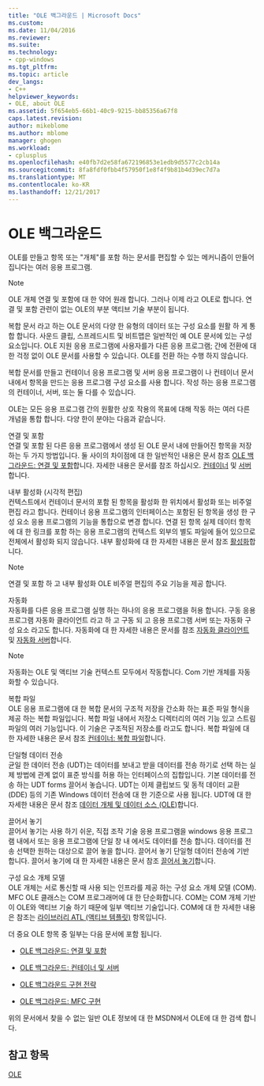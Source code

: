 ```yaml
---
title: "OLE 백그라운드 | Microsoft Docs"
ms.custom: 
ms.date: 11/04/2016
ms.reviewer: 
ms.suite: 
ms.technology:
- cpp-windows
ms.tgt_pltfrm: 
ms.topic: article
dev_langs:
- C++
helpviewer_keywords:
- OLE, about OLE
ms.assetid: 5f654eb5-66b1-40c9-9215-bb85356a67f8
caps.latest.revision: 
author: mikeblome
ms.author: mblome
manager: ghogen
ms.workload:
- cplusplus
ms.openlocfilehash: e40fb7d2e58fa672196853e1edb9d5577c2cb14a
ms.sourcegitcommit: 8fa8fdf0fbb4f57950f1e8f4f9b81b4d39ec7d7a
ms.translationtype: MT
ms.contentlocale: ko-KR
ms.lasthandoff: 12/21/2017
---
```

# <a name="ole-background"></a>OLE 백그라운드
OLE를 만들고 항목 또는 "개체"를 포함 하는 문서를 편집할 수 있는 메커니즘이 만들어집니다는 여러 응용 프로그램.  
  
> [!NOTE]
>  OLE 개체 연결 및 포함에 대 한 약어 원래 합니다. 그러나 이제 라고 OLE로 합니다. 연결 및 포함 관련이 없는 OLE의 부분 액티브 기술 부분이 됩니다.  
  
 복합 문서 라고 하는 OLE 문서의 다양 한 유형의 데이터 또는 구성 요소를 원활 하 게 통합 합니다. 사운드 클립, 스프레드시트 및 비트맵은 일반적인 예 OLE 문서에 있는 구성 요소입니다. OLE 지원 응용 프로그램에 사용자를가 다른 응용 프로그램; 간에 전환에 대 한 걱정 없이 OLE 문서를 사용할 수 있습니다. OLE를 전환 하는 수행 하지 않습니다.  
  
 복합 문서를 만들고 컨테이너 응용 프로그램 및 서버 응용 프로그램이 나 컨테이너 문서 내에서 항목을 만드는 응용 프로그램 구성 요소를 사용 합니다. 작성 하는 응용 프로그램의 컨테이너, 서버, 또는 둘 다를 수 있습니다.  
  
 OLE는 모든 응용 프로그램 간의 원활한 상호 작용의 목표에 대해 작동 하는 여러 다른 개념을 통합 합니다. 다양 한이 분야는 다음과 같습니다.  
  
 연결 및 포함  
 연결 및 포함 된 다른 응용 프로그램에서 생성 된 OLE 문서 내에 만들어진 항목을 저장 하는 두 가지 방법입니다. 둘 사이의 차이점에 대 한 일반적인 내용은 문서 참조 [OLE 백그라운드: 연결 및 포함](../mfc/ole-background-linking-and-embedding.md)합니다. 자세한 내용은 문서를 참조 하십시오. [컨테이너](../mfc/containers.md) 및 [서버](../mfc/servers.md)합니다.  
  
 내부 활성화 (시각적 편집)  
 컨텍스트에서 컨테이너 문서의 포함 된 항목을 활성화 한 위치에서 활성화 또는 비주얼 편집 라고 합니다. 컨테이너 응용 프로그램의 인터페이스는 포함된 된 항목을 생성 한 구성 요소 응용 프로그램의 기능을 통합으로 변경 합니다. 연결 된 항목 실제 데이터 항목에 대 한 링크를 포함 하는 응용 프로그램의 컨텍스트 외부의 별도 파일에 들어 있으므로 전체에서 활성화 되지 않습니다. 내부 활성화에 대 한 자세한 내용은 문서 참조 [활성화](../mfc/activation-cpp.md)합니다.  
  
> [!NOTE]
>  연결 및 포함 하 고 내부 활성화 OLE 비주얼 편집의 주요 기능을 제공 합니다.  
  
 자동화  
 자동화를 다른 응용 프로그램 실행 하는 하나의 응용 프로그램을 허용 합니다. 구동 응용 프로그램 자동화 클라이언트 라고 하 고 구동 되 고 응용 프로그램 서버 또는 자동화 구성 요소 라고도 합니다. 자동화에 대 한 자세한 내용은 문서를 참조 [자동화 클라이언트](../mfc/automation-clients.md) 및 [자동화 서버](../mfc/automation-servers.md)합니다.  
  
> [!NOTE]
>  자동화는 OLE 및 액티브 기술 컨텍스트 모두에서 작동합니다. Com 기반 개체를 자동화할 수 있습니다.  
  
 복합 파일  
 OLE 응용 프로그램에 대 한 복합 문서의 구조적 저장을 간소화 하는 표준 파일 형식을 제공 하는 복합 파일입니다. 복합 파일 내에서 저장소 디렉터리의 여러 기능 있고 스트림 파일의 여러 기능입니다. 이 기술은 구조적된 저장소를 라고도 합니다. 복합 파일에 대 한 자세한 내용은 문서 참조 [컨테이너: 복합 파일](../mfc/containers-compound-files.md)합니다.  
  
 단일형 데이터 전송  
 균일 한 데이터 전송 (UDT)는 데이터를 보내고 받을 데이터를 전송 하기로 선택 하는 실제 방법에 관계 없이 표준 방식를 허용 하는 인터페이스의 집합입니다. 기본 데이터를 전송 하는 UDT forms 끌어서 놓습니다. UDT는 이제 클립보드 및 동적 데이터 교환 (DDE) 등의 기존 Windows 데이터 전송에 대 한 기준으로 사용 됩니다. UDT에 대 한 자세한 내용은 문서 참조 [데이터 개체 및 데이터 소스 (OLE)](../mfc/data-objects-and-data-sources-ole.md)합니다.  
  
 끌어서 놓기  
 끌어서 놓기는 사용 하기 쉬운, 직접 조작 기술 응용 프로그램을 windows 응용 프로그램 내에서 또는 응용 프로그램에 단일 창 내 에서도 데이터를 전송 합니다. 데이터를 전송 선택한 원하는 대상으로 끌어 놓을 합니다. 끌어서 놓기 단일형 데이터 전송에 기반 합니다. 끌어서 놓기에 대 한 자세한 내용은 문서 참조 [끌어서 놓기](../mfc/drag-and-drop-ole.md)합니다.  
  
 구성 요소 개체 모델  
 OLE 개체는 서로 통신할 때 사용 되는 인프라를 제공 하는 구성 요소 개체 모델 (COM). MFC OLE 클래스는 COM 프로그래머에 대 한 단순화합니다. COM는 COM 개체 기반이 OLE와 액티브 기술 하기 때문에 일부 액티브 기술입니다. COM에 대 한 자세한 내용은 참조는 [라이브러리 ATL (액티브 템플릿)](../atl/active-template-library-atl-concepts.md) 항목입니다.  
  
 더 중요 OLE 항목 중 일부는 다음 문서에 포함 됩니다.  
  
-   [OLE 백그라운드: 연결 및 포함](../mfc/ole-background-linking-and-embedding.md)  
  
-   [OLE 백그라운드: 컨테이너 및 서버](../mfc/ole-background-containers-and-servers.md)  
  
-   [OLE 백그라운드 구현 전략](../mfc/ole-background-implementation-strategies.md)  
  
-   [OLE 백그라운드: MFC 구현](../mfc/ole-background-mfc-implementation.md)  
  
 위의 문서에서 찾을 수 없는 일반 OLE 정보에 대 한 MSDN에서 OLE에 대 한 검색 합니다.  
  
## <a name="see-also"></a>참고 항목  
 [OLE](../mfc/ole-in-mfc.md)

